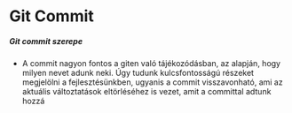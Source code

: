 # Git Commit

##### Git commit szerepe

- A commit nagyon fontos a giten való tájékozódásban, az alapján, hogy milyen nevet adunk neki.
Úgy tudunk kulcsfontosságú részeket megjelölni a fejlesztésünkben, ugyanis a commit visszavonható,
ami az aktuális változtatások eltörléséhez is vezet, amit a committal adtunk hozzá

